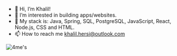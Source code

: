 - 👋 Hi, I’m Khalil!
- 👀 I’m interested in building apps/websites.
- 🌱 My stack is: Java, Spring, SQL, PostgreSQL, JavaScript, React, Node.js, CSS and HTML.
- 📫 How to reach me khalil.hersi@outlook.com



![4me's](https://user-images.githubusercontent.com/97889980/217116391-3f833d22-1c04-4e7a-9f68-1ebd24c3f51b.gif)







<!---
Crossreference16/Crossreference16 is a ✨ special ✨ repository because its `README.md` (this file) appears on your GitHub profile.
You can click the Preview link to take a look at your changes.
--->
